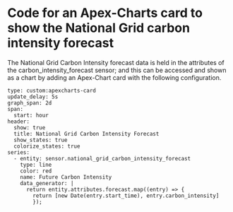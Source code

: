 # Code for an Apex-Charts card to show the National Grid carbon intensity forecast

The National Grid Carbon Intensity forecast data is held in the attributes of the carbon_intensity_forecast sensor; and this can be accessed and shown as a chart by adding an Apex-Chart card with the following configuration.


```
type: custom:apexcharts-card
update_delay: 5s
graph_span: 2d
span:
  start: hour
header:
  show: true
  title: National Grid Carbon Intensity Forecast
  show_states: true
  colorize_states: true
series:
  - entity: sensor.national_grid_carbon_intensity_forecast
    type: line
    color: red
    name: Future Carbon Intensity
    data_generator: |
      return entity.attributes.forecast.map((entry) => {
        return [new Date(entry.start_time), entry.carbon_intensity]
        });
```

